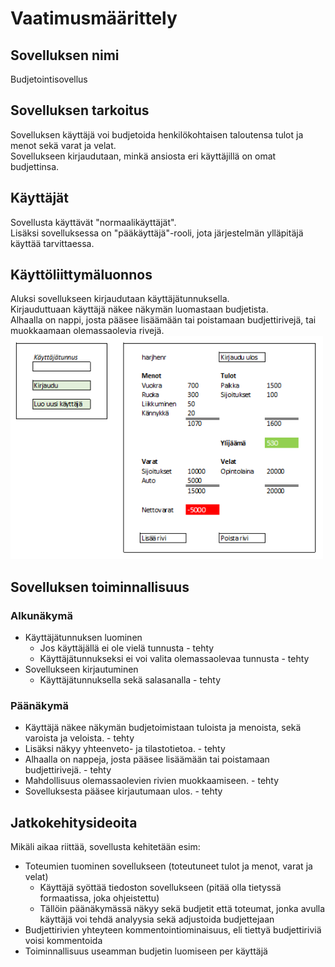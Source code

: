# Vaatimusmäärittely

## Sovelluksen nimi
Budjetointisovellus

## Sovelluksen tarkoitus
Sovelluksen käyttäjä voi budjetoida henkilökohtaisen taloutensa tulot ja menot sekä varat ja velat.  
Sovellukseen kirjaudutaan, minkä ansiosta eri käyttäjillä on omat budjettinsa.

## Käyttäjät
Sovellusta käyttävät "normaalikäyttäjät".  
Lisäksi sovelluksessa on "pääkäyttäjä"-rooli, jota järjestelmän ylläpitäjä käyttää tarvittaessa.

## Käyttöliittymäluonnos
Aluksi sovellukseen kirjaudutaan käyttäjätunnuksella.  
Kirjauduttuaan käyttäjä näkee näkymän luomastaan budjetista.  
Alhaalla on nappi, josta pääsee lisäämään tai poistamaan budjettirivejä, tai muokkaamaan olemassaolevia rivejä.  
<img src="https://github.com/henkkah/ot-harjoitustyo/blob/master/dokumentaatio/kayttoliittymaluonnos.PNG" width="500">

## Sovelluksen toiminnallisuus
### Alkunäkymä
- Käyttäjätunnuksen luominen
    - Jos käyttäjällä ei ole vielä tunnusta - tehty
    - Käyttäjätunnukseksi ei voi valita olemassaolevaa tunnusta - tehty
- Sovellukseen kirjautuminen
    - Käyttäjätunnuksella sekä salasanalla - tehty
### Päänäkymä
- Käyttäjä näkee näkymän budjetoimistaan tuloista ja menoista, sekä varoista ja veloista. - tehty
- Lisäksi näkyy yhteenveto- ja tilastotietoa. - tehty
- Alhaalla on nappeja, josta pääsee lisäämään tai poistamaan budjettirivejä. - tehty
- Mahdollisuus olemassaolevien rivien muokkaamiseen. - tehty
- Sovelluksesta pääsee kirjautumaan ulos. - tehty

## Jatkokehitysideoita
Mikäli aikaa riittää, sovellusta kehitetään esim:
- Toteumien tuominen sovellukseen (toteutuneet tulot ja menot, varat ja velat)
    - Käyttäjä syöttää tiedoston sovellukseen (pitää olla tietyssä formaatissa, joka ohjeistettu)
    - Tällöin päänäkymässä näkyy sekä budjetit että toteumat, jonka avulla käyttäjä voi tehdä analyysia sekä adjustoida budjettejaan
- Budjettirivien yhteyteen kommentointiominaisuus, eli tiettyä budjettiriviä voisi kommentoida
- Toiminnallisuus useamman budjetin luomiseen per käyttäjä
